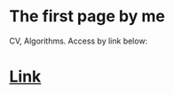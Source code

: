 # The first page by me
CV, Algorithms. Access by link below: <h1>
[Link]( https://mishquad.github.io/DS/)
